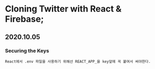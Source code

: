 # Cloning Twitter with React & Firebase;

## 2020.10.05

### Securing the Keys

`React에서 .env 파일을 사용하기 위해선 REACT_APP_을 key앞에 꼭 붙여서 써야한다.`
